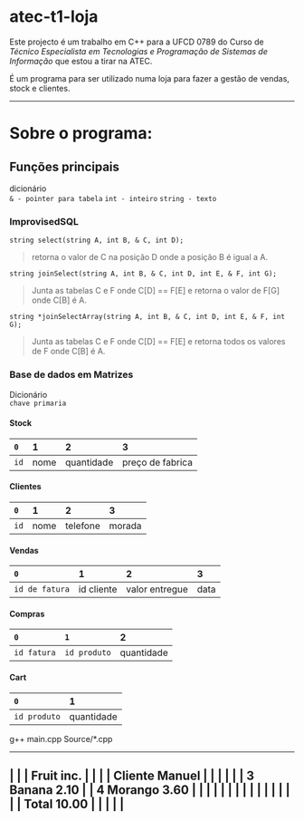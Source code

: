 
# atec-t1-loja

Este projecto é um trabalho em C++ para a UFCD 0789 do Curso de *Técnico Especialista em Tecnologias e Programação de Sistemas de Informação* que estou a tirar na ATEC.

É um programa para ser utilizado numa loja para fazer a gestão de vendas, stock e clientes.

---

# Sobre o programa:

## Funções principais

dicionário  
`& - pointer para tabela`
`int - inteiro`
`string - texto`

### ImprovisedSQL
`string select(string A, int B, & C, int D);`  
>retorna o valor de C na posição D onde a posição B é igual a A.

`string joinSelect(string A, int B, & C, int D, int E, & F, int G);`  
>Junta as tabelas C e F onde C\[D] == F\[E] e retorna o valor de F\[G] onde C\[B] é A.

`string *joinSelectArray(string A, int B, & C, int D, int E, & F, int G);`
>Junta as tabelas C e F onde C\[D] == F\[E] e retorna todos os valores de F onde C\[B] é A.

### Base de dados em Matrizes

Dicionário  
`chave primaria`

#### Stock
| `0` | 1 | 2 | 3 |
| :- | :- | :- | :- |
| `id` |  nome | quantidade | preço de fabrica |

#### Clientes
| `0` | 1 | 2 | 3 |
| :- | :- | :- | :- |
| `id` |  nome | telefone | morada |

#### Vendas
| `0` | 1 | 2 | 3 |
| :- | :- | :- | :- |
| `id de fatura` | id cliente | valor entregue | data |

#### Compras
| `0` | `1` | 2 |
| :- | :- | :- |
| `id fatura` | `id produto` | quantidade |

#### Cart
| `0` | 1 |
| :- | :- |
| `id produto` | quantidade |



g++ main.cpp Source/*.cpp


 ------------------- 
|                   |
|     Fruit inc.    |
|                   |
|  Cliente Manuel   |
|                   |
|                   |
| 3 Banana     2.10 |
| 4 Morango    3.60 |
|                   |
|                   |
|                   |
|                   |
|                   |
|                   |
|                   |
|    Total    10.00 |
|                   |
|                   |
 ------------------- 